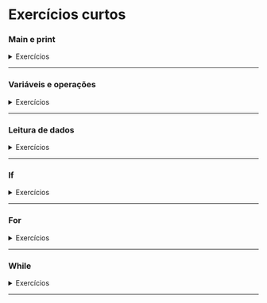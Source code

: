 # Exercícios curtos

### Main e print
<details>
  <summary>Exercícios</summary>

#### 1) Cartão de visita

Faça um programa que mostre um cartão de visita. Alternativamente, você pode falar sobre uma obra ou um personagem ou o que você escolher.


```
* - * - * - * - * - * - *	
      Arthur Elihimas
    Futuro programador
* - * - * - * - * - * - *
```

#### 2) Receita de bolo

Talvez a melhor analogia para programação é que um programa é como uma receita de bolo, você cria os comandos e o computador executa. Faça um programa que mostra uma receita de bolo. Você pode formatar sua receita usando caracteres como estes: `* - . ~ > |`

<details>
  <summary>Exemplo de execução</summary>

```
Bolo de rolo
--------------------------------------------------

~ Ingredientes ~

1 xícara (chá) de açúcar
250 g de manteiga
6 gemas
6 claras
1 xícara e meia (chá) de farinha de trigo peneirada
1 pitada de sal
200 g de goiabada em derretida
1 copo de água
meia xícara (chá) de açúcar

| Modo de Preparo |
 
|  1.  Bata bem o açúcar e a manteiga. Em seguida, junte as gemas, uma a uma.
|
|  2.  Acrescente a farinha peneirada, uma pitada de sal e misture delicadamente.
|
|  3.  Bata as claras em neve e junte a massa e divida a massa em cinco partes iguais.
|
|  4.  Coloque cada uma das massas em assadeiras retangular 20x30 rasas, untadas com bastante manteiga e polvilhadas com farinha de trigo.
|
|  5.  Leve ao forno médio preaquecido a 180°C por cerca de 6 a 8 minutos a cada fornada.
Recheio e Montagem
|
|  6.  Desenforme a massa de uma das formas, virando a assadeira em toalha polvilhada com açúcar.
| 
|  7.  Recheie com a goiabada derretida e enrole rapidamente, com ajuda da própria toalha.
|
|  8.  Repita o processo até a última camada.
|
|  9.  Coloque o bolo no prato de servir e polvilhe com açúcar.
```
</details>

#### 3) Frase do dia

Faça um programa que mostra a frase do dia. Escolha uma frase que você gosta ou uma das frases sugeridas.

`ATENÇÃO: este programa sempre vai mostrar a mesma frase.`


<details>
  <summary>Frases sugeridas</summary>

- O bom senso é a coisa do mundo melhor partilhada, pois cada qual pensa estar tão bem provido dele que mesmo os que são mais difíceis de contentar em qualquer outra coisa, não costumam desejar tê-lo mais do que o têm. E não é verossímil que todos se enganem a tal respeito; mas isso antes testemunha que o poder de bem julgar e distinguir o verdadeiro do falso, que é propriamente o que se denomina o bom senso ou a razão, é naturalmente igual em todos os homens.
- A tentativa é o primeiro passo para o fracaço
- Ciência da computação tem tanto a ver com o computador como a Astronomia com o telescópio, a Biologia com o microscópio, ou a Química com os tubos de ensaio. A Ciência não estuda ferramentas, mas o que fazemos e o que descobrimos com elas.
- Um passo a frente e você já não está mais no mesmo lugar
- Eu vejo mais que os outros porque eu sei pra onde olhar
- Qual é a luz que brilha através daquela janela? É o Oriente, e Julieta é o Sol. Ergue-te, ó Sol resplandecente, e mata a Lua invejosa, que já está fraca e pálida de dor ao ver que tu, sua sacerdotisa, és muito mais bela do que ela própria.
</details>

<details>
  <summary>Exemplo de execução</summary>

```
*                                 *
*           FRASE DO DIA          *
*                                 *

  ~ jacaré que dorme vira bolsa ~
```
</details>

#### 4) Eliza

Um dos programas pioneiros na inteligência artificial foi o Eliza. Crie um programa que mostra o título deste programa.

```
EEEEEE  LL      IIII  ZZZZZZZ    AAAAA
EE      LL       II       ZZ    AA   AA
EEEEEE  LL       II      ZZ     AAAAAAA
EE      LL       II     ZZ      AA   AA
EEEEEE  LLLLLL  IIII  ZZZZZZZ   AA   AA
```


#### 5) Faça um programa que mostra um aquário. Para mais desenhos feitos com texto, procure por "ASCII Art".


```
* * * * * * * * * * * * * * * * * * * *
*                                     *
*    <()><                            *
*                <O)><                *
*                                     *
*                       <a((x><       *
*   ><(((º)>                          *
*                                     *
* * * * * * * * * * * * * * * * * * * *
```

#### 6) Título e menu

Faça um programa que mostra o título e o menu de um programa. Escolha um programa que você gostaria de fazer e as opções de menu que este programa vai oferecer.

`ATENÇÃO: este programa apenas vai mostrar o título, o menu e então deve encerrar.`

<details>
  <summary>Exemplo de execução</summary>

  ```
  * - * - * - * - * - * - * - *

  *    SISTEMA DE HOTEL       *

  * - * - * - * - * - * - * - *

  ESCOLHA UMA OPÇÃO

  1 - GERENCIAR QUARTOS
  2 - RESERVAR
  3 - CHECKOUT
  4 - SAIR
  ```
</details>
</details>

---

### Variáveis e operações
<details>
  <summary>Exercícios</summary>

#### 1) Cartão de Visita flexível

Faça um programa que apresenta informações como nome, idade e filme favorito, ou música favorita, uma obra favorita. O programa deve ser modificável com facilidade, de modo que possamos mudar os valores das variáveis e alterar o resultado do programa.

<details>
  <summary>Exemplo de execução</summary>

```
Nome: Arthur Elihimas
Idade: 38
Filme favorito: Perfect Blue
Música favorita: Samba em Prelúdio
Obra favorita: Hagane no Renkinjutsushi
```
</details>

##### Soluções: [Kotlin](https://github.com/elihimas/ExerciciosDeProgramacao/blob/main/exerc%C3%ADcios%20curtos/cart%C3%A3o%20de%20visitas%20flex%C3%ADvel/MainCartaoDeVisitasFlexivel.kt) [C](https://github.com/elihimas/ExerciciosDeProgramacao/blob/main/exerc%C3%ADcios%20curtos/cart%C3%A3o%20de%20visitas%20flex%C3%ADvel/main_cartao_de_visitas_flexivel.c) [Python](https://github.com/elihimas/ExerciciosDeProgramacao/blob/main/exerc%C3%ADcios%20curtos/cart%C3%A3o%20de%20visitas%20flex%C3%ADvel/main_cartao_de_visitas_flexivel.py)

#### 2) Operações aritméticas simples

Faça um programa com as variáveis numéricas `numero1`e `numero2`, e atribua valores iniciais para ambas. Também crie as variáveis `soma`, `subtração`, `multiplicação` e `divisão`, e execute as operações correspondentes e apresente os números e os resultados das operações. Rode este programa algumas vezes, alterando os valores das variáveis `numero1` e `numero2`.

`ATENÇÃO: caso o segundo número seja 0, ocorrerá um erro na divisão. Certifique-se de testar este caso!`


<details>
  <summary>Exemplo de execução</summary>

```
Operações aritméticas simples

Numero 1: 10
Numero 2: 4

A soma dos números é: 14
A subtração dos números é: 6
A multiplicação dos números é: 40
A divisão dos números é: 2
```
</details>

#### 3) Área de polígonos

Faça um programa que calcula a área de um retângulo. Este programa deve exibir os tamanhos dos lado do retângulo e sua área. Depois modifique este programa para também calcular a área de um triângulo.

`ATENÇÃO: para o cálculo da área do triângulo, use variáveis de ponto flutuante. Invés de valores como 2, use 2.0.`

<details>
  <summary>Exemplos de execução</summary>

```
ÁREA DO RETÂNGULO

Lado 1: 8
Lado 2: 4

ÁREA: 32
```
```
ÁREA DO POLÍGONOS

* * * * * * * * * * * * 
ÁREA DO RETÂNGULO
Lado 1: 8
Lado 2: 4

ÁREA: 32
* * * * * * * * * * * * 

* * * * * * * * * * * * 
ÁREA DO TRIÂNGULO
BASE: 7.0
ALTURA: 3.0

ÁREA: 11.5
* * * * * * * * * * * * 
```
</details>
</details>

---

### Leitura de dados
<details>
  <summary>Exercícios</summary>

#### 1) Cartão de Visita flexível II

Faça programa que monta um cartão de visitas, pedindo ao usuário as informações do cartão.

<details>
  <summary>Exemplo de execução</summary>

```
GERADOR DE CARTÃO DE VISITAS

Digite o nome: Arthur
Digite a profissão: estudante de programação

Cartão:

*******************************
- Arthur
- estudante de programação
*******************************
```
</details>

#### 2) Calculadora simples

Faça um programa que leia dois números (numero1, numero2) e informe:
numero1 + numero2
numero1 - numero2
numero2 - numero1
numero1 * numero2

<details>
  <summary>Exemplo de execução</summary>

```
CALCULADORA SIMPLES
Digite um número: 10
Digite outro número: 5

Resultados:
soma: 15
subtração do primeiro pelo segundo: 5
subtração do segundo pelo primeiro: 5
multiplicação: 50
```
</details>
</details>

---

### If
<details>
  <summary>Exercícios</summary>

#### 1) Verificação de voto
   Faça um programa que pergunta a idade da pessoa e informa se ela pode votar ou não.

<details>
  <summary>Exemplo de execução</summary>
  
```
VERIFICADOR DE VOTO
Digite sua idade: 10

Você ainda não pode votar
```
```
VERIFICADOR DE VOTO
Digite sua idade: 20

Você pode votar
```
</details>

#### 2) Calculadora de divisão

Faça um programa que calcula divisões. Mas cuidadado, devemos verificar se o divisor é negativo!
<details>
  <summary>Exemplo de execução</summary>
  
```
CALCULADORA DE DIVISÃO
Digite um número: 10
Digite outro número: 5

10 dividido por 5 é: 2
```
```
CALCULADORA DE DIVISÃO
Digite um número: 20
Digite outro número: 0

Não podemos dividir por 0!!!
```
</details>

#### 3) Análise eleitoral

Faça um programa que informa a quais cargos uma pessoa pode se candidatar. O programa deve perguntar o nome e a idade do usuário e deve informar a quais cargos a pessoa pode se candidatar.

<details>
  <summary>Exemplo de execução</summary>
  
```
ANÁLISE ELEITORAL

Qual o seu nome: Arthur
Qual a sua idade: 38

Arthur, você pode se candidatar a vereador(a)
Arthur, você pode se candidatar a deputado(a) distrital
Arthur, você pode se candidatar a deputado(a) estadual
Arthur, você pode se candidatar a deputado(a) federal
Arthur, você pode se candidatar a prefeito(a)
Arthur, você pode se candidatar a governador(a)
Arthur, você pode se candidatar a senador(a)
Arthur, você pode se candidatar a presidente(a)
```
```
ANÁLISE ELEITORAL

Qual o seu nome: Arthur
Qual a sua idade: 19

Arthur, você pode se candidatar a vereador(a)
```
</details>

#### 4) Verificador de aprovação

Faça um programa que soma duas notas e informa se a pessoa foi aprovada, reprovada ou foi pra recuperação. Uma média menor que 3 gera reprovação e uma média menor que 7 leva à recuperação.

<details>
  <summary>Exemplos de execução</summary>
  
```
Verificador de aprovação

Digite a primeira nota: 3
Digite a segunda nota: 2

Resultado: você foi reprovado(a)
```

```
Verificador de aprovação

Digite a primeira nota: 5
Digite a segunda nota: 7

Resultado: você vai pra recuperação
```

```
Verificador de aprovação

Digite a primeira nota: 6
Digite a segunda nota: 8

Resultado: você foi aprovado(a)
```
</details>
</details>

---

### For
<details>
  <summary>Exercícios</summary>
      
#### 1) Tabuada

Faça um programa que gera e exibe a tabuada de um número. Use uma variável para controlar o número sobre o qual será gerada a tabuada.

<details>
  <summary>Exemplo de execução</summary>
  
```
Tabuada de 7:

7 x 1 = 7
7 x 2 = 14
7 x 3 = 21
7 x 4 = 28
7 x 5 = 35
7 x 6 = 42
7 x 7 = 49
7 x 8 = 56
7 x 9 = 63
7 x 10 = 70
```
</details>

#### 2) Folha de pagamento

Uma padaria tem 4 funcionários. Faça um programa que lê os 4 salários e diz o total

<details>
  <summary>Exemplo de execução</summary>
  
```
CALCULADORA DE FOLHA DE PAGAMENTO

Digite o salário do 1º funcionário: 1000
Digite o salário do 2º funcionário: 2000
Digite o salário do 3º funcionário: 1200
Digite o salário do 4º funcionário: 1100

O total dos salários é: 5300
```
</details>

#### 3) Análise de notas escolares

Em uma sala de aula há 5 alunos. Faça um programa que lê todas as notas e informa a menor, a maior e a média.

<details>
  <summary>Exemplo de execução</summary>
  
```
ANÁLISE DE NOTAS ESCOLARES

Digite a nota do 1º aluno: 7
Digite a nota do 2º aluno: 8
Digite a nota do 3º aluno: 6
Digite a nota do 4º aluno: 9
Digite a nota do 5º aluno: 5

A menor nota é 5, a maior é 9 e a média é 7
```
</details>
</details>

---

### While
<details>
  <summary>Exercícios</summary>

#### 1) Selecione uma opção

Faça um programa que pede pro usuário escolher um entre três opções: fácil, médio e difícil. Caso o usuário escolha uma opção inválida, o programa deve informar o erro e repetir a pergunta.

<details>
  <summary>Exemplo de execução</summary>
  
```
SELEÇÃO DE DIFICULDADE

ESCOLHA UMA OPÇÃO: fácil, médio e difícil
Sua escolha: medio

OPÇÃO INVÁLIDA!!

ESCOLHA UMA OPÇÃO: fácil, médio e difícil
Sua escolha: médio

Opção escolhida: médio
```
</details>

#### Soluções: [Kotlin](https://github.com/elihimas/ExerciciosDeProgramacao/blob/main/exerc%C3%ADcios%20curtos/sele%C3%A7%C3%A3o%20de%20dificuldade/MainSelecaoDeDificuldade.kt) [C](https://github.com/elihimas/ExerciciosDeProgramacao/blob/main/exerc%C3%ADcios%20curtos/sele%C3%A7%C3%A3o%20de%20dificuldade/main_selecao_de_dificuldade.c) [Python](https://github.com/elihimas/ExerciciosDeProgramacao/blob/main/exerc%C3%ADcios%20curtos/sele%C3%A7%C3%A3o%20de%20dificuldade/main_selecao_de_dificuldade.py)

#### 2) Curiosidades

Faça um progrma que exibe curiosidades. O programa deve exibir algus temas e também uma opação de "sair", depois o usuário deve selecionar uma opção. Para cada tema, o programa deve exibir sua curiosidade, quando o usuário escolher "sair", o programa deve encerrar e, quando o usuário escolher uma opção inválida, o programa deve informar o usuário

<details>
  <summary>Exemplo de execução</summary>
  
```
Curiosidades

Escolha uma opção:
1 - Recife
2 - Computação
3 - Sair

Opção: 1

Curiosidade: Recife é onde o rio Cabibaribe se junta ao rio Beberibe para formar o Oceano Atlâtico

Escolha uma opção:
1 - Recife
2 - Computação
3 - Sair

Opção: 4

Opção inválida!!


Escolha uma opção:
1 - Recife
2 - Computação
3 - Sair

Opção: 3

Obrigado por usar o sistema!
```
</details>
</details>

---
